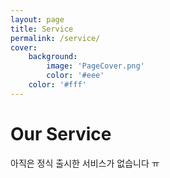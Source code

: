 ```yaml
---
layout: page
title: Service
permalink: /service/
cover:
    background:
        image: 'PageCover.png'
        color: '#eee'
    color: '#fff'
---
```


# Our Service

아직은 정식 출시한 서비스가 없습니다 ㅠ